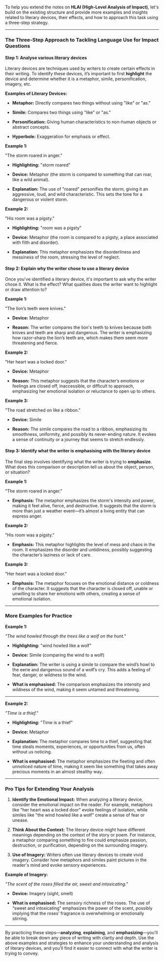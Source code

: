 To help you extend the notes on **HLAI (High-Level Analysis of Impact)**, let's build on the existing structure and provide more examples and insights related to literary devices, their effects, and how to approach this task using a three-step strategy.

---
### **The Three-Step Approach to Tackling Language Use for Impact Questions**

  

#### **Step 1: Analyse various literary devices**

  

Literary devices are techniques used by writers to create certain effects in their writing. To identify these devices, it’s important to first **highlight** the device and determine whether it is a metaphor, simile, personification, imagery, etc.

  

**Examples of Literary Devices:**

- **Metaphor:** Directly compares two things without using "like" or "as."

- **Simile:** Compares two things using "like" or "as."

- **Personification:** Giving human characteristics to non-human objects or abstract concepts.

- **Hyperbole:** Exaggeration for emphasis or effect.

  

**Example 1:**

"The storm roared in anger."

  

- **Highlighting:** "storm roared"

- **Device:** Metaphor (the storm is compared to something that can roar, like a wild animal).

- **Explanation:** The use of "roared" personifies the storm, giving it an aggressive, loud, and wild characteristic. This sets the tone for a dangerous or violent storm.

  

**Example 2:**

"His room was a pigsty."

  

- **Highlighting:** "room was a pigsty"

- **Device:** Metaphor (the room is compared to a pigsty, a place associated with filth and disorder).

- **Explanation:** This metaphor emphasizes the disorderliness and messiness of the room, stressing the level of neglect.

  

#### **Step 2: Explain why the writer chose to use a literary device**

  

Once you've identified a literary device, it's important to ask why the writer chose it. What is the effect? What qualities does the writer want to highlight or draw attention to?

  

**Example 1:**

"The lion’s teeth were knives."

  

- **Device:** Metaphor

- **Reason:** The writer compares the lion's teeth to knives because both knives and teeth are sharp and dangerous. The writer is emphasizing how razor-sharp the lion’s teeth are, which makes them seem more threatening and fierce.

  

**Example 2:**

"Her heart was a locked door."

  

- **Device:** Metaphor

- **Reason:** This metaphor suggests that the character’s emotions or feelings are closed off, inaccessible, or difficult to approach, emphasizing her emotional isolation or reluctance to open up to others.

  

**Example 3:**

"The road stretched on like a ribbon."

  

- **Device:** Simile

- **Reason:** The simile compares the road to a ribbon, emphasizing its smoothness, uniformity, and possibly its never-ending nature. It evokes a sense of continuity or a journey that seems to stretch endlessly.

  

#### **Step 3: Identify what the writer is emphasising with the literary device**

  

The final step involves identifying what the writer is trying to **emphasize**. What does this comparison or description tell us about the object, person, or situation?

  

**Example 1:**

"The storm roared in anger."

  

- **Emphasis:** The metaphor emphasizes the storm's intensity and power, making it feel alive, fierce, and destructive. It suggests that the storm is more than just a weather event—it’s almost a living entity that can express anger.

  

**Example 2:**

"His room was a pigsty."

  

- **Emphasis:** This metaphor highlights the level of mess and chaos in the room. It emphasizes the disorder and untidiness, possibly suggesting the character’s laziness or lack of care.

  

**Example 3:**

"Her heart was a locked door."

  

- **Emphasis:** The metaphor focuses on the emotional distance or coldness of the character. It suggests that the character is closed off, unable or unwilling to share her emotions with others, creating a sense of emotional isolation.

  

---

  

### **More Examples for Practice**

  

**Example 1:**

*"The wind howled through the trees like a wolf on the hunt."*

  

- **Highlighting:** "wind howled like a wolf"

- **Device:** Simile (comparing the wind to a wolf)

- **Explanation:** The writer is using a simile to compare the wind’s howl to the eerie and dangerous sound of a wolf’s cry. This adds a feeling of fear, danger, or wildness to the wind.

- **What is emphasised:** The comparison emphasizes the intensity and wildness of the wind, making it seem untamed and threatening.

  

---

  

**Example 2:**

*"Time is a thief."*

  

- **Highlighting:** "Time is a thief"

- **Device:** Metaphor

- **Explanation:** The metaphor compares time to a thief, suggesting that time steals moments, experiences, or opportunities from us, often without us noticing.

- **What is emphasised:** The metaphor emphasizes the fleeting and often unnoticed nature of time, making it seem like something that takes away precious moments in an almost stealthy way.

  

---

  

### **Pro Tips for Extending Your Analysis**

  

1. **Identify the Emotional Impact:** When analyzing a literary device, consider the emotional impact on the reader. For example, metaphors like "her heart was a locked door" evoke feelings of isolation, while similes like "the wind howled like a wolf" create a sense of fear or unease.

  

2. **Think About the Context:** The literary device might have different meanings depending on the context of the story or poem. For instance, a metaphor comparing something to fire could emphasize passion, destruction, or purification, depending on the surrounding imagery.

  

3. **Use of Imagery:** Writers often use literary devices to create vivid imagery. Consider how metaphors and similes paint pictures in the reader's mind and evoke sensory experiences. 

  

**Example of Imagery:**

*"The scent of the roses filled the air, sweet and intoxicating."*

  

- **Device:** Imagery (sight, smell)

- **What is emphasised:** The sensory richness of the roses. The use of “sweet and intoxicating” emphasizes the power of the scent, possibly implying that the roses’ fragrance is overwhelming or emotionally stirring.

  

---

  

By practicing these steps—**analyzing**, **explaining**, and **emphasizing**—you’ll be able to break down any piece of writing with clarity and depth. Use the above examples and strategies to enhance your understanding and analysis of literary devices, and you’ll find it easier to connect with what the writer is trying to convey.